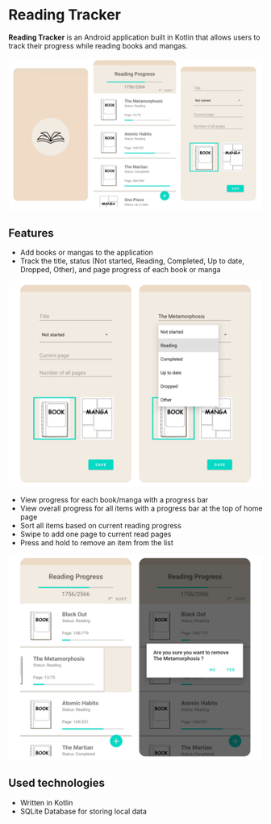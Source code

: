 # Reading Tracker
**Reading Tracker** is an Android application built in Kotlin that allows users to track their progress while reading books and mangas.

<p align="center"><img src="/sample-images/splash_home_add.png"></p>

## Features
- Add books or mangas to the application
- Track the title, status (Not started, Reading, Completed, Up to date, Dropped, Other), and page progress of each book or manga
<p align="center"><img src="/sample-images/status_select.png" width="720"></p>

- View progress for each book/manga with a progress bar
- View overall progress for all items with a progress bar at the top of home page
- Sort all items based on current reading progress
- Swipe to add one page to current read pages
- Press and hold to remove an item from the list

<p align="center"><img src="/sample-images/swipe&remove.png" width="720"></p>

## Used technologies
- Written in Kotlin
- SQLite Database for storing local data 
